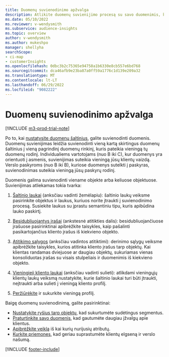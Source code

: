 ```yaml
---
title: Duomenų suvienodinimo apžvalga
description: Atlikite duomenų suvienijimo procesą su savo duomenimis, kad sukurtumėte vieną vieningų klientų profilių duomenų rinkinį.
ms.date: 05/10/2022
ms.reviewer: v-wendysmith
ms.subservice: audience-insights
ms.topic: overview
author: v-wendysmith
ms.author: mukeshpo
manager: shellyha
searchScope:
- ci-map
- customerInsights
ms.openlocfilehash: 0dbc3b2c75365e94758a1b6330e8cb557e6bd768
ms.sourcegitcommit: dca46afb9e23ba87a0ff59a1776c1d139e209a32
ms.translationtype: MT
ms.contentlocale: lt-LT
ms.lasthandoff: 06/29/2022
ms.locfileid: "9082222"
---
```

# <a name="data-unification-overview"></a>Duomenų suvienodinimo apžvalga

[!INCLUDE [m3-prod-trial-note](includes/m3-prod-trial-note.md)]

Po to, kai [nustatysite duomenų šaltinius](data-sources.md), galite suvienodinti duomenis. Duomenų suvienijimas leidžia suvienodinti vieną kartą skirtingus duomenų šaltinius į vieną pagrindinį duomenų rinkinį, kuris pateikia vieningą tų duomenų rodinį. Individualiems vartotojams (nuo B iki C), kur duomenys yra orientuoti į asmenis, suvienijimas suteikia vieningą jūsų klientų vaizdą. Verslo paskyroms (nuo B iki B), kuriose duomenys sutelkti į paskyras, suvienodinimas suteikia vieningą jūsų paskyrų rodinį.

Duomenis galima suvienodinti viename objekte arba keliuose objektuose. Suvienijimas atliekamas tokia tvarka:

1. [Šaltinio laukai](map-entities.md) (anksčiau vadinti žemėlapiu): šaltinio laukų veiksme pasirinkite objektus ir laukus, kuriuos norite įtraukti į suvienodinimo procesą. Susiekite laukus su įprastu semantiniu tipu, kuris apibūdina lauko paskirtį.

1. [Besidubliuojantys įrašai](remove-duplicates.md) (ankstesnė atitikties dalis): besidubliuojančiuose įrašuose pasirinktinai apibrėžkite taisykles, kaip pašalinti pasikartojančius kliento įrašus iš kiekvieno objekto.

1. [Atitikimo sąlygos](match-entities.md) (anksčiau vadintos atitiktimi): derinimo sąlygų veiksme apibrėžkite taisykles, kurios atitinka kliento įrašus tarp objektų. Kai klientas randamas dviejuose ar daugiau objektų, sukuriamas vienas konsoliduotas įrašas su visais stulpeliais ir duomenimis iš kiekvieno objekto.

1. [Vieningieji kliento laukai](merge-entities.md) (anksčiau vadinti sulieti): atlikdami vieningųjų klientų laukų veiksmą nustatykite, kurie šaltinio laukai turi būti įtraukti, neįtraukti arba sulieti į vieningą kliento profilį.  

1. [Peržiūrėkite](review-unification.md) ir sukurkite vieningą profilį.

Baigę duomenų suvienodinimą, galite pasirinktinai:

- [Nustatykite ryšius tarp objektų](relationships.md), kad sukurtumėte sudėtingus segmentus.
- [Praturtinkite savo duomenis](enrichment-hub.md), kad gautumėte daugiau įžvalgų apie klientus.
- [Apibrėžkite veiklą](activities.md) iš kai kurių nurijusių atributų.
- [Kurkite priemones](measures.md), kad geriau suprastumėte klientų elgseną ir verslo našumą.

[!INCLUDE [footer-include](includes/footer-banner.md)]
